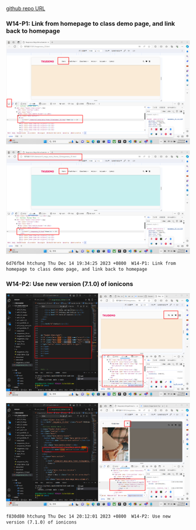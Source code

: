[github repo URL](https://github.com/der060738/1121-sweb-demo-212417025.git)

### W14-P1: Link from homepage to class demo page, and link back to homepage
 
![](w14-p1-1.png)
 
![](w14-p1-2.png)
 
```
6d76fb4 htchung Thu Dec 14 19:34:25 2023 +0800  W14-P1: Link from homepage to class demo page, and link back to homepage
```

### W14-P2: Use new version (7.1.0) of ionicons
 
![](w14-p2-1.png)
 
![](w14-p2-2.png)
 
```
f830d80 htchung Thu Dec 14 20:12:01 2023 +0800  W14-P2: Use new version (7.1.0) of ionicons
```